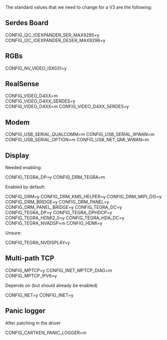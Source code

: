 The standard values that we need to change for a V3 are the following:

## Serdes Board
CONFIG_I2C_IOEXPANDER_SER_MAX9295=y
CONFIG_I2C_IOEXPANDER_DESER_MAX9296=y

## RGBs
CONFIG_NV_VIDEO_ISX031=y                                                       

## RealSense
CONFIG_VIDEO_D4XX=m                                                                                                                                                                                   
CONFIG_VIDEO_D4XX_SERDES=y   
CONFIG_VIDEO_D4XX=m
CONFIG_VIDEO_D4XX_SERDES=y   

## Modem
CONFIG_USB_SERIAL_QUALCOMM=m
CONFIG_USB_SERIAL_WWAN=m
CONFIG_USB_SERIAL_OPTION=m
CONFIG_USB_NET_QMI_WWAN=m

## Display

Needed enabling:

CONFIG_TEGRA_DP=y
CONFIG_DRM_TEGRA=m

Enabled by default:

CONFIG_DRM=y
CONFIG_DRM_KMS_HELPER=y
CONFIG_DRM_MIPI_DSI=y
CONFIG_DRM_BRIDGE=y
CONFIG_DRM_PANEL=y
CONFIG_DRM_PANEL_BRIDGE=y
CONFIG_TEGRA_DC=y
CONFIG_TEGRA_DP=y
CONFIG_TEGRA_DPHDCP=y
CONFIG_TEGRA_HDMI2_0=y
CONFIG_TEGRA_HDA_DC=y
CONFIG_TEGRA_NVADSP=m
CONFIG_HDMI=y

Unsure:

CONFIG_TEGRA_NVDISPLAY=y

## Multi-path TCP

CONFIG_MPTCP=y
CONFIG_INET_MPTCP_DIAG=m
CONFIG_MPTCP_IPV6=y

Depends on (but should already be enabled)

CONFIG_NET=y
CONFIG_INET=y

## Panic logger

After patching in the driver

CONFIG_CARTKEN_PANIC_LOGGER=m
